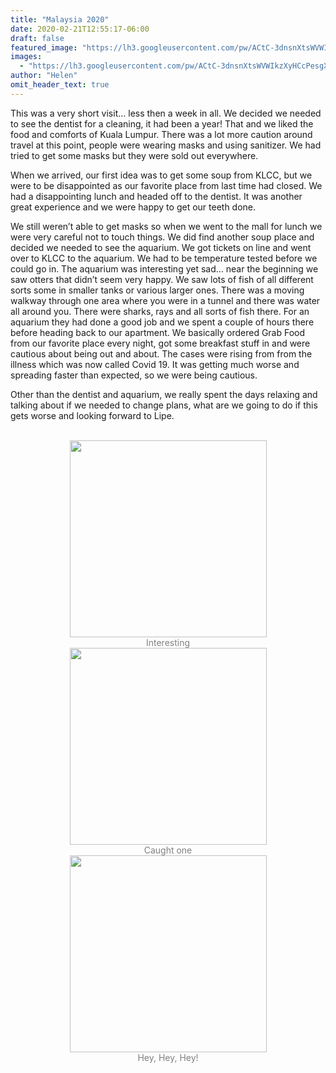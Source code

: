 ```yaml
---
title: "Malaysia 2020"
date: 2020-02-21T12:55:17-06:00
draft: false
featured_image: "https://lh3.googleusercontent.com/pw/ACtC-3dnsnXtsWVWIkzXyHCcPesgXfcUlt_tOYJYkuCHH_fpajMe8OpxjZ1Z22nDcq-WrbnHxoPyEsbkocV13_N2V6-7_28U9JLRXf_55TAG_bCsu5PFqNQqYyKiLXQYGQrXm9Jd5-7-I5YTDSqWiEfeM6w8sA=w1300-h975-no"
images:
  - "https://lh3.googleusercontent.com/pw/ACtC-3dnsnXtsWVWIkzXyHCcPesgXfcUlt_tOYJYkuCHH_fpajMe8OpxjZ1Z22nDcq-WrbnHxoPyEsbkocV13_N2V6-7_28U9JLRXf_55TAG_bCsu5PFqNQqYyKiLXQYGQrXm9Jd5-7-I5YTDSqWiEfeM6w8sA=w1300-h975-no"
author: "Helen"
omit_header_text: true
---
```


This was a very short visit… less then a week in all. We decided we needed to see the dentist for a cleaning, it had been a year! That and we liked the food and comforts of Kuala Lumpur. There was a lot more caution around travel at this point, people were wearing masks and using sanitizer. We had tried to get some masks but they were sold out everywhere.

When we arrived, our first idea was to get some soup from KLCC, but we were to be disappointed as our favorite place from last time had closed. We had a disappointing lunch and headed off to the dentist. It was another great experience and we were happy to get our teeth done.

We still weren’t able to get masks so when we went to the mall for lunch we were very careful not to touch things. We did find another soup place and decided we needed to see the aquarium. We got tickets on line and went over to KLCC to the aquarium. We had to be temperature tested before we could go in. The aquarium was interesting yet sad… near the beginning we saw otters that didn’t seem very happy. We saw lots of fish of all different sorts some in smaller tanks or various larger ones. There was a moving walkway through one area where you were in a tunnel and there was water all around you. There were sharks, rays and all sorts of fish there. For an aquarium they had done a good job and we spent a couple of hours there before heading back to our apartment. We basically ordered Grab Food from our favorite place every night, got some breakfast stuff in and were cautious about being out and about. The cases were rising from from the illness which was now called Covid 19. It was getting much worse and spreading faster than expected, so we were being cautious.

Other than the dentist and aquarium, we really spent the days relaxing and talking about if we needed to change plans, what are we going to do if this gets worse and looking forward to Lipe.

</br>
<div style="text-align: center">
  <a style="display:inline-block;text-decoration:none;color: grey;" href="https://photos.google.com/share/AF1QipMDI8eCnFJD2AFhI1i7CC90tYOHxY679CDMd02u8ZzxQ8_7KRsn27ypydkYY5Y4iw/photo/AF1QipO0T-CeKSZEjAknGIy-oj3Qn7itKPxKLxBRoHWG?key=UVhIS0ZmV1FCcVpVT3RCOXdsTVF5Z2RXcVFMSjRn" target="_blank"><img loading="lazy" src="https://lh3.googleusercontent.com/pw/ACtC-3fEWA6a1ijLWkQ0sfmUff1HnAOjXvhpSCI35S50UGwrl9E0Zo0fWCB_2Ufz_Uv2YGP1R-Qg2q6pZHSXbvAOwPbkJwyVcN-yuyRa_ZsKL87yYl-ua4qapbD3FkCciwa7LbxxaDJNzjCgQ7YUNYtWfB9bKQ=w315-no" width="315" /><div>Interesting</div></a>
  <a style="display:inline-block;text-decoration:none;color: grey;" href="https://photos.google.com/share/AF1QipMDI8eCnFJD2AFhI1i7CC90tYOHxY679CDMd02u8ZzxQ8_7KRsn27ypydkYY5Y4iw/photo/AF1QipMtZUiS2E-3eCR5Mw0aeaP-Vy0kqFcTG0eF-pJj?key=UVhIS0ZmV1FCcVpVT3RCOXdsTVF5Z2RXcVFMSjRn" target="_blank"><img loading="lazy" src="https://lh3.googleusercontent.com/pw/ACtC-3d-Sqs2XKCzlipQyscp10-MBf3vJ_4eBpqSAEEDE-_u-cYhVKuDRXbm7uxvAm87YxgRxTnesrM64dT6KONX7M2j8FxfDZczWL6qOvcHwkqwCiqNim-vNLThdpF6JJZtHXBqWulpQ5VfUMAdjZV6LnAI4w=w315-no" width="315" /><div>Caught one</div></a>
  <a style="display:inline-block;text-decoration:none;color: grey;" href="https://photos.google.com/share/AF1QipMDI8eCnFJD2AFhI1i7CC90tYOHxY679CDMd02u8ZzxQ8_7KRsn27ypydkYY5Y4iw/photo/AF1QipOLXFGWatnA2s1abOtkz3fk4TKRLWXG2YPwg4RM?key=UVhIS0ZmV1FCcVpVT3RCOXdsTVF5Z2RXcVFMSjRn" target="_blank"><img loading="lazy" src="https://lh3.googleusercontent.com/pw/ACtC-3fXpkj74TvtsC5ZargwiGdMEBCTMC-mJi1ePSTVjjWzOZDK4tI7Eq0ur3Wo5hmBSFUYEYzXJBpm4pKvf9eMKT8_KQwAwVqXnvFRc72TYznlSyUkkytFDWXgmU1Gy1NMm8kgFEt0y3UASBN9L-eKEU36rg=w315-no" width="315" /><div>Hey, Hey, Hey!</div></a>
    </div>
